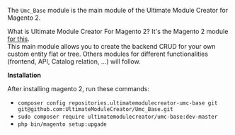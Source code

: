 The `Umc_Base` module is the main module of the Ultimate Module Creator for Magento 2.   

What is Ultimate Module Creator For Magento 2? It's the Magento 2 module [for this](https://github.com/tzyganu/UMC1.9).  
This main module allows you to create the backend CRUD for your own custom entity flat or tree.
Others modules for different functionalities (frontend, API, Catalog relation, ...) will follow.

**Installation**

After installing magento 2, run these commands:

 - `composer config repositories.ultimatemodulecreator-umc-base git git@github.com:UltimateModuleCreator/Umc_Base.git`
 - `sudo composer require ultimatemodulecreator/umc-base:dev-master`
 - `php bin/magento setup:upgade`

